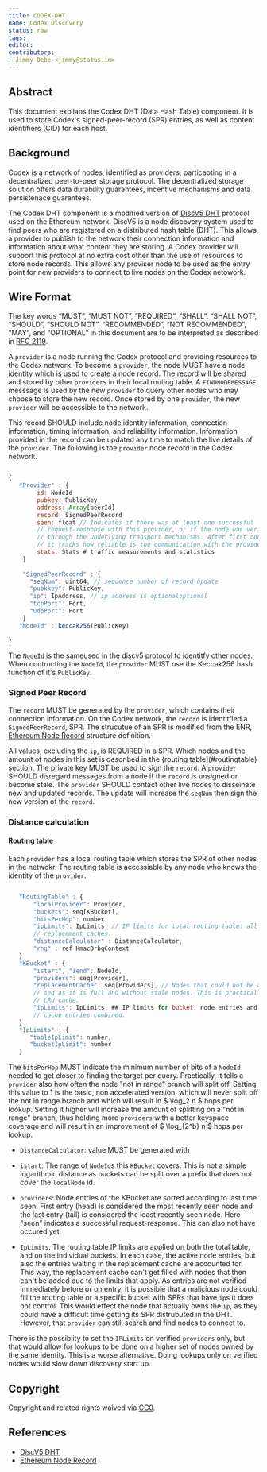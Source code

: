 ```yaml
---
title: CODEX-DHT
name: Codex Discovery
status: raw
tags: 
editor: 
contributors:
- Jimmy Debe <jimmy@status.im>
---
```


## Abstract

This document explians the Codex DHT (Data Hash Table) component.
It is used to store Codex's signed-peer-record (SPR) entries,
as well as content identifiers (CID) for each host.

## Background

Codex is a network of nodes, identified as providers,
particapting in a decentralized peer-to-peer storage protocol.
The decentralized storage solution offers data durability guarantees,
incentive mechanisms and data persistenace guarantees.

The Codex DHT component is a modified version of
[DiscV5 DHT](https://github.com/ethereum/devp2p/blob/master/discv5/discv5.md) protocol used on the Ethereum network.
DiscV5 is a node discovery system used to find peers who are registered on a distributed hash table (DHT).
This allows a provider to publish to the network their connection information and
information about what content they are storing.
A Codex provider will support this protocol at no extra cost other than the use of resources to store node records.
This allows any proviser node to be used as the entry point for new providers to connect to live nodes on the Codex netowork.

## Wire Format

The key words “MUST”, “MUST NOT”, “REQUIRED”, “SHALL”, “SHALL NOT”, “SHOULD”,
“SHOULD NOT”, “RECOMMENDED”, “NOT RECOMMENDED”, “MAY”, and
“OPTIONAL” in this document are to be interpreted as described in [RFC 2119](https://www.ietf.org/rfc/rfc2119.txt).

A `provider` is a node running the Codex protocol and providing resources to the Codex network.
To become a `provider`, the node MUST have a node identity which is used to create a node record.
The record will be shared and
stored by other `provider`s in their local routing table.
A `FINDNODEMESSAGE` messsage is used by the new `provider` to query other nodes who may choose to store the new record.
Once stored by one `provider`,
the new `provider` will be accessible to the network.

This record SHOULD include node identity information, connection information,
timing information, and reliability information.
Information provided in the record can be updated any time to match the live details of the `provider`.
The following is the `provider` node record in the Codex network.

``` js

{
   "Provider" : {
        id: NodeId
        pubkey: PublicKey
        address: Array[peerId]
        record: SignedPeerRecord
        seen: float // Indicates if there was at least one successful
        // request-response with this provider, or if the node was verified
        // through the underlying transport mechanisms. After first contact
        // it tracks how reliable is the communication with the provider.
        stats: Stats # traffic measurements and statistics
    }
  
    "SignedPeerRecord" : {
      "seqNum": uint64, // sequence number of record update
      "pubkkey": PublicKey,
      "ip": IpAddress, // ip address is optionaloptional
      "tcpPort": Port,
      "udpPort": Port
    }
   "NodeId" : keccak256(PublicKey)

}

```

The `NodeId` is the sameused in the discv5 protocol to identitfy other nodes.
When contructing the `NodeId`,
the `provider` MUST use the Keccak256 hash function of it's `PublicKey`.

### Signed Peer Record

The `record` MUST be generated by the `provider`,
which contains their connection information.
On the Codex network,
the `record` is identitfied a `SignedPeerRecord`, SPR.
The strucutue of an SPR is modified from the ENR,
[Ethereum Node Record](https://github.com/ethereum/devp2p/blob/master/enr.md) structure definition.

All values, excluding the `ip`, is REQUIRED in a SPR.
Which nodes and the amount of nodes in this set is described in the {routing table](#routingtable) section.
The private key MUST be used to sign the `record`.
A `provider` SHOULD disregard messages from a node if the `record` is unsigned or become stale.
The `provider` SHOULD contact other live nodes to disseinate new and updated records.
The update will increase the `seqNum` then sign the new version of the `record`.

### Distance calculation

#### Routing table

Each `provider` has a local routing table which stores the SPR of other nodes in the netwokr.
The routing table is accessiable by any node who knows the identity of the `provider`.

``` js

   "RoutingTable" : {
       "localProvider": Provider,
       "buckets": seq[KBucket],
       "bitsPerHop": number, 
       "ipLimits": IpLimits, // IP limits for total routing table: all buckets and
       // replacement caches.
       "distanceCalculator" : DistanceCalculator,
       "rng" : ref HmacDrbgContext
   }
   "KBucket" : {
       "istart", "iend": NodeId, 
       "providers": seq[Provider],
       "replacementCache": seq[Providers], // Nodes that could not be added to the `providers`
       // seq as it is full and without stale nodes. This is practically a small
       // LRU cache.
       "ipLimits": IpLimits, ## IP limits for bucket: node entries and replacement
       // cache entries combined.
   }
   "IpLimits" : {
      "tableIpLimit": number,
      "bucketIpLimit": number
   }


```

The `bitsPerHop` MUST indicate the minimum number of bits of a `NodeId` needed to get closer to finding the target per query.
Practically, it tells a `provider` also how often the node "not in range" branch will split off.
Setting this value to 1 is the basic, non accelerated version,
which will never split off the not in range branch and
which will result in $ \log_2 n $ hops per lookup.
Setting it higher will increase the amount of splitting on a "not in range" branch,
thus holding more `providers` with a better keyspace coverage and
will result in an improvement of $ \log_{2^b} n $ hops per lookup.

- `DistanceCalculator`: value MUST be generated with
- `istart`: The range of `NodeId`s this `KBucket` covers.
This is not a simple logarithmic distance as buckets can be split over a prefix that
does not cover the `localNode` id.

- `providers`: Node entries of the KBucket are sorted according to last time seen.
First entry (head) is considered the most recently seen node and
the last entry (tail) is considered the least recently seen node.
Here "seen" indicates a successful request-response.
This can also not have occured yet.

- `IpLimits`: The routing table IP limits are applied on both the total table,
and on the individual buckets.
In each case, the active node entries,
but also the entries waiting in the replacement cache are accounted for.
This way, the replacement cache can't get filled with nodes that then can't be added due to the limits that apply.
As entries are not verified immediately before or on entry,
it is possible that a malicious node could fill the routing table or
a specific bucket with SPRs that have `ip`s it does not control.
This would effect the node that actually owns the `ip`,
as they could have a difficult time getting its SPR distrubuted in the DHT.
However, that `provider` can still search and find nodes to connect to.

There is the possiblity to set the `IPLimits` on verified `providers` only,
but that would allow for lookups to be done on a higher set of nodes owned by the same identity.
This is a worse alternative.
Doing lookups only on verified nodes would slow down discovery start up.

## Copyright

Copyright and related rights waived via [CC0](https://creativecommons.org/publicdomain/zero/1.0/).

## References

- [DiscV5 DHT](https://github.com/ethereum/devp2p/blob/master/discv5/discv5.md)
- [Ethereum Node Record](https://github.com/ethereum/devp2p/blob/master/enr.md)
